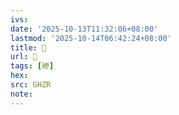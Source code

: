 ```yaml
---
ivs:
date: '2025-10-13T11:32:06+08:00'
lastmod: '2025-10-14T06:42:24+08:00'
title: 󰫮
url: 󰫮
tags: [縿]
hex: 
src: GHZR
note:
---
```

